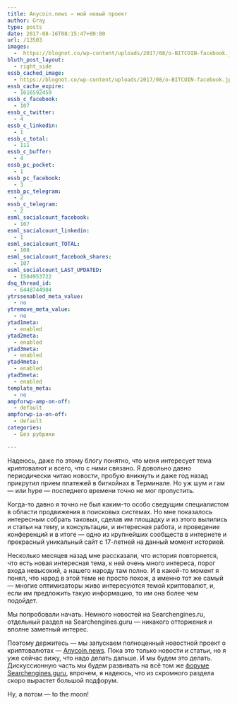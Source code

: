 ```yaml
---
title: Anycoin.news — мой новый проект
author: Gray
type: posts
date: 2017-08-16T08:15:47+00:00
url: /13503
images:
  -  https://blognot.co/wp-content/uploads/2017/08/o-BITCOIN-facebook.jpg
bluth_post_layout:
  - right_side
essb_cached_image:
  - https://blognot.co/wp-content/uploads/2017/08/o-BITCOIN-facebook.jpg
essb_cache_expire:
  - 1616592459
essb_c_facebook:
  - 107
essb_c_twitter:
  - 4
essb_c_linkedin:
  - 1
essb_c_total:
  - 111
essb_c_buffer:
  - 4
essb_pc_pocket:
  - 1
essb_pc_facebook:
  - 3
essb_pc_telegram:
  - 2
essb_c_telegram:
  - 2
esml_socialcount_facebook:
  - 107
esml_socialcount_linkedin:
  - 1
esml_socialcount_TOTAL:
  - 108
esml_socialcount_facebook_shares:
  - 107
esml_socialcount_LAST_UPDATED:
  - 1504953722
dsq_thread_id:
  - 6448744904
ytrssenabled_meta_value:
  - no
ytremove_meta_value:
  - no
ytad1meta:
  - enabled
ytad2meta:
  - enabled
ytad3meta:
  - enabled
ytad4meta:
  - enabled
ytad5meta:
  - enabled
template_meta:
  - no
ampforwp-amp-on-off:
  - default
ampforwp-ia-on-off:
  - default
categories:
  - Без рубрики

---
```








Надеюсь, даже по этому блогу понятно, что меня интересует тема криптовалют и всего, что с ними связано. Я довольно давно периодически читаю новости, пробую вникнуть и даже год назад прикрутил прием платежей в биткойнах в Терминале. Но уж шум и гам — или hype — последнего времени точно не мог пропустить.

Когда-то давно я точно не был каким-то особо сведущим специалистом в области продвижения в поисковых системах. Но мне показалось интересным собрать таковых, сделав им площадку и из этого вылились и статьи на тему, и консультации, и интересная работа, и проведение конференций и в итоге — одно из крупнейших сообществ в интернете и прекрасный уникальный сайт с 17-летней на данный момент историей.

Несколько месяцев назад мне рассказали, что история повторяется, что есть новая интересная тема, к ней очень много интереса, порог входа невысокий, а нашего народу там полно. И в какой-то момент я понял, что народ в этой теме не просто похож, а именно тот же самый — многие оптимизаторы живо интересуются темой криптовалют, и, если им предложить такую информацию, то им она более чем подойдет.

Мы попробовали начать. Немного новостей на Searchengines.ru, отдельный раздел на Searchengines.guru — никакого отторжения и вполне заметный интерес.

Поэтому держитесь — мы запускаем полноценный новостной проект о криптовалютах — [Anycoin.news][1]. Пока это только новости и статьи, но я уже сейчас вижу, что надо делать дальше. И мы будем это делать. Дискуссионную часть мы будем развивать на всё том же [форуме Searchengines.guru][2], впрочем, я надеюсь, что из скромного раздела скоро вырастет большой подфорум.

Ну, а потом — to the moon!

 [1]: https://anycoinnews.ru/
 [2]: https://searchengines.guru/forumdisplay.php?f=127